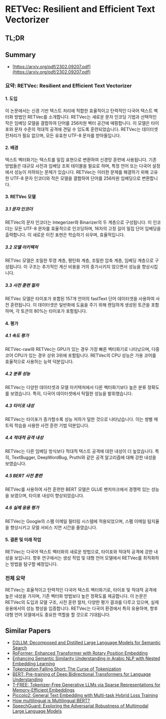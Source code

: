# RETVec: Resilient and Efficient Text Vectorizer
## TL;DR
## Summary
- [https://arxiv.org/pdf/2302.09207.pdf](https://arxiv.org/pdf/2302.09207.pdf)

### 요약: RETVec: Resilient and Efficient Text Vectorizer

#### 1. 도입
이 논문에서는 신경 기반 텍스트 처리에 적합한 효율적이고 탄력적인 다국어 텍스트 벡터화 방법인 RETVec를 소개합니다. RETVec는 새로운 문자 인코딩 기법과 선택적인 작은 임베딩 모델을 결합하여 단어를 256차원 벡터 공간에 매핑합니다. 이 모델은 타이포와 문자 수준의 적대적 공격에 견딜 수 있도록 훈련되었습니다. RETVec는 데이터셋 전처리가 필요 없으며, 모든 유효한 UTF-8 문자를 받아들입니다.

#### 2. 배경
텍스트 벡터화기는 텍스트를 밀집 표현으로 변환하여 신경망 훈련에 사용됩니다. 기존 방법들은 대규모 사전과 임베딩 조회 테이블을 필요로 하며, 특정 언어 또는 다국어 설정에서 성능이 저하되는 문제가 있습니다. RETVec는 이러한 문제를 해결하기 위해 고유한 UTF-8 문자 인코더와 작은 모델을 결합하여 단어를 256차원 임베딩으로 변환합니다.

#### 3. RETVec 모델
##### 3.1 문자 인코더
RETVec의 문자 인코더는 Integerizer와 Binarizer의 두 계층으로 구성됩니다. 이 인코더는 모든 UTF-8 문자를 효율적으로 인코딩하며, 16자의 고정 길이 밀집 단어 임베딩을 출력합니다. 이 새로운 이진 표현은 학습하기 쉬우며, 효율적입니다.

##### 3.2 모델 아키텍처
RETVec 모델은 조밀한 투영 계층, 평탄화 계층, 조밀한 압축 계층, 임베딩 계층으로 구성됩니다. 이 구조는 추가적인 계산 비용을 거의 증가시키지 않으면서 성능을 향상시킵니다.

##### 3.3 사전 훈련 절차
RETVec 모델은 타이포가 포함된 157개 언어의 fastText 단어 데이터셋을 사용하여 사전 훈련됩니다. 이 데이터셋은 일반화에 도움을 주기 위해 랜덤하게 생성된 토큰을 포함하며, 각 토큰의 80%는 타이포가 포함됩니다.

#### 4. 평가
##### 4.1 속도 평가
RETVec-raw와 RETVec는 GPU가 있는 경우 가장 빠른 벡터화기로 나타났으며, 다중 코어 CPU가 있는 경우 상위 3위에 포함됩니다. RETVec의 CPU 성능은 가용 코어를 효율적으로 사용하는 능력 덕분입니다.

##### 4.2 분류 성능
RETVec는 다양한 데이터셋과 모델 아키텍처에서 다른 벡터화기보다 높은 분류 정확도를 보였습니다. 특히, 다국어 데이터셋에서 탁월한 성능을 발휘했습니다.

##### 4.3 타이포 내성
RETVec는 타이포가 증가할수록 성능 저하가 덜한 것으로 나타났습니다. 이는 쌍별 메트릭 학습을 사용한 사전 훈련 기법 덕분입니다.

##### 4.4 적대적 공격 내성
RETVec는 다른 임베딩 방식보다 적대적 텍스트 공격에 대한 내성이 더 높았습니다. 특히, TextBugger, DeepWordBug, Pruthi와 같은 공격 알고리즘에 대해 강한 내성을 보였습니다.

##### 4.5 BERT 사전 훈련
RETVec를 사용하여 사전 훈련한 BERT 모델은 GLUE 벤치마크에서 경쟁력 있는 성능을 보였으며, 타이포 내성이 향상되었습니다.

##### 4.6 실제 응용 평가
RETVec는 Google의 스팸 이메일 필터링 시스템에 적용되었으며, 스팸 이메일 탐지율을 향상시키고 모델 서비스 지연 시간을 줄였습니다.

#### 5. 결론 및 미래 작업
RETVec는 다국어 텍스트 벡터화의 새로운 방법으로, 타이포와 적대적 공격에 강한 내성을 보입니다. 향후 연구에서는 생성 작업 및 대형 언어 모델에서 RETVec를 최적화하는 방법을 탐구할 예정입니다.

### 전체 요약
RETVec는 효율적이고 탄력적인 다국어 텍스트 벡터화기로, 타이포 및 적대적 공격에 높은 내성을 가지며, 기존 벡터화 방법보다 높은 정확도를 제공합니다. 이 논문은 RETVec의 도입과 모델 구조, 사전 훈련 절차, 다양한 평가 결과를 다루고 있으며, 실제 응용에서의 성능 향상을 입증합니다. RETVec는 다국어 환경에서 특히 유용하며, 향후 대형 언어 모델에서도 중요한 역할을 할 것으로 기대됩니다.

## Similar Papers
- [D2LLM: Decomposed and Distilled Large Language Models for Semantic Search](2406.17262.md)
- [RoFormer: Enhanced Transformer with Rotary Position Embedding](2104.09864.md)
- [Enhancing Semantic Similarity Understanding in Arabic NLP with Nested Embedding Learning](2407.21139.md)
- [Tokenization Falling Short: The Curse of Tokenization](2406.11687.md)
- [BERT: Pre-training of Deep Bidirectional Transformers for Language Understanding](1810.04805.md)
- [T-FREE: Tokenizer-Free Generative LLMs via Sparse Representations for Memory-Efficient Embeddings](2406.19223.md)
- [Piccolo2: General Text Embedding with Multi-task Hybrid Loss Training](2405.06932.md)
- [How multilingual is Multilingual BERT?](1906.01502.md)
- [SpeechGuard: Exploring the Adversarial Robustness of Multimodal Large Language Models](2405.08317.md)
